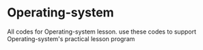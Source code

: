 # Operating-system

All codes for Operating-system lesson.
use these codes to support Operating-system's practical lesson program

